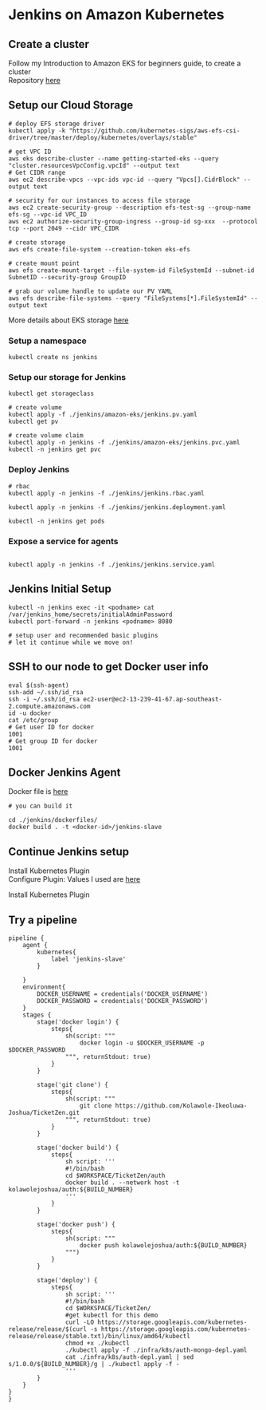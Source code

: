 # Jenkins on Amazon Kubernetes

## Create a cluster

Follow my Introduction to Amazon EKS for beginners guide, to create a cluster <br/>
Repository [here](https://github.com/Kolawole-Ikeoluwa-Joshua/amazon-eks.git)

## Setup our Cloud Storage

```
# deploy EFS storage driver
kubectl apply -k "https://github.com/kubernetes-sigs/aws-efs-csi-driver/tree/master/deploy/kubernetes/overlays/stable"

# get VPC ID
aws eks describe-cluster --name getting-started-eks --query "cluster.resourcesVpcConfig.vpcId" --output text
# Get CIDR range
aws ec2 describe-vpcs --vpc-ids vpc-id --query "Vpcs[].CidrBlock" --output text

# security for our instances to access file storage
aws ec2 create-security-group --description efs-test-sg --group-name efs-sg --vpc-id VPC_ID
aws ec2 authorize-security-group-ingress --group-id sg-xxx  --protocol tcp --port 2049 --cidr VPC_CIDR

# create storage
aws efs create-file-system --creation-token eks-efs

# create mount point
aws efs create-mount-target --file-system-id FileSystemId --subnet-id SubnetID --security-group GroupID

# grab our volume handle to update our PV YAML
aws efs describe-file-systems --query "FileSystems[*].FileSystemId" --output text
```

More details about EKS storage [here](https://aws.amazon.com/premiumsupport/knowledge-center/eks-persistent-storage/)

### Setup a namespace

```
kubectl create ns jenkins
```

### Setup our storage for Jenkins

```
kubectl get storageclass

# create volume
kubectl apply -f ./jenkins/amazon-eks/jenkins.pv.yaml
kubectl get pv

# create volume claim
kubectl apply -n jenkins -f ./jenkins/amazon-eks/jenkins.pvc.yaml
kubectl -n jenkins get pvc
```

### Deploy Jenkins

```
# rbac
kubectl apply -n jenkins -f ./jenkins/jenkins.rbac.yaml

kubectl apply -n jenkins -f ./jenkins/jenkins.deployment.yaml

kubectl -n jenkins get pods

```

### Expose a service for agents

```

kubectl apply -n jenkins -f ./jenkins/jenkins.service.yaml

```

## Jenkins Initial Setup

```
kubectl -n jenkins exec -it <podname> cat /var/jenkins_home/secrets/initialAdminPassword
kubectl port-forward -n jenkins <podname> 8080

# setup user and recommended basic plugins
# let it continue while we move on!

```

## SSH to our node to get Docker user info

```
eval $(ssh-agent)
ssh-add ~/.ssh/id_rsa
ssh -i ~/.ssh/id_rsa ec2-user@ec2-13-239-41-67.ap-southeast-2.compute.amazonaws.com
id -u docker
cat /etc/group
# Get user ID for docker
1001
# Get group ID for docker
1001
```

## Docker Jenkins Agent

Docker file is [here](../dockerfiles/dockerfile) <br/>

```
# you can build it

cd ./jenkins/dockerfiles/
docker build . -t <docker-id>/jenkins-slave

```

## Continue Jenkins setup

Install Kubernetes Plugin <br/>
Configure Plugin: Values I used are [here](../readme.md) <br/>

Install Kubernetes Plugin <br/>

## Try a pipeline

```
pipeline {
    agent {
        kubernetes{
            label 'jenkins-slave'
        }

    }
    environment{
        DOCKER_USERNAME = credentials('DOCKER_USERNAME')
        DOCKER_PASSWORD = credentials('DOCKER_PASSWORD')
    }
    stages {
        stage('docker login') {
            steps{
                sh(script: """
                    docker login -u $DOCKER_USERNAME -p $DOCKER_PASSWORD
                """, returnStdout: true)
            }
        }

        stage('git clone') {
            steps{
                sh(script: """
                    git clone https://github.com/Kolawole-Ikeoluwa-Joshua/TicketZen.git
                """, returnStdout: true)
            }
        }

        stage('docker build') {
            steps{
                sh script: '''
                #!/bin/bash
                cd $WORKSPACE/TicketZen/auth
                docker build . --network host -t kolawolejoshua/auth:${BUILD_NUMBER}
                '''
            }
        }

        stage('docker push') {
            steps{
                sh(script: """
                    docker push kolawolejoshua/auth:${BUILD_NUMBER}
                """)
            }
        }

        stage('deploy') {
            steps{
                sh script: '''
                #!/bin/bash
                cd $WORKSPACE/TicketZen/
                #get kubectl for this demo
                curl -LO https://storage.googleapis.com/kubernetes-release/release/$(curl -s https://storage.googleapis.com/kubernetes-release/release/stable.txt)/bin/linux/amd64/kubectl
                chmod +x ./kubectl
                ./kubectl apply -f ./infra/k8s/auth-mongo-depl.yaml
                cat ./infra/k8s/auth-depl.yaml | sed s/1.0.0/${BUILD_NUMBER}/g | ./kubectl apply -f -
                '''
        }
    }
}
}
```
